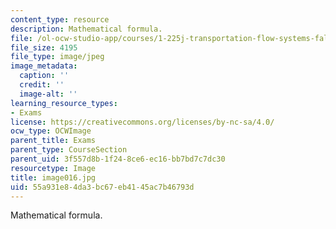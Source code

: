 ```yaml
---
content_type: resource
description: Mathematical formula.
file: /ol-ocw-studio-app/courses/1-225j-transportation-flow-systems-fall-2002/55a931e84da3bc67eb4145ac7b46793d_image016.jpg
file_size: 4195
file_type: image/jpeg
image_metadata:
  caption: ''
  credit: ''
  image-alt: ''
learning_resource_types:
- Exams
license: https://creativecommons.org/licenses/by-nc-sa/4.0/
ocw_type: OCWImage
parent_title: Exams
parent_type: CourseSection
parent_uid: 3f557d8b-1f24-8ce6-ec16-bb7bd7c7dc30
resourcetype: Image
title: image016.jpg
uid: 55a931e8-4da3-bc67-eb41-45ac7b46793d
---
```

Mathematical formula.